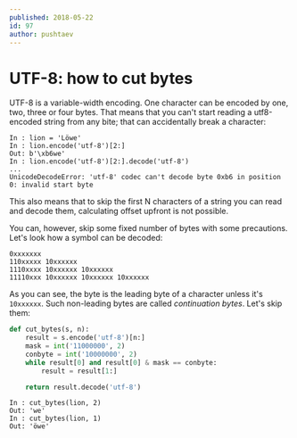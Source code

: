 ```yaml
---
published: 2018-05-22
id: 97
author: pushtaev
---
```


# UTF-8: how to cut bytes

UTF-8 is a variable-width encoding. One character can be encoded by one, two, three or four bytes.
That means that you can't start reading a utf8-encoded string from any bite; that can accidentally break a character:

```ipython {shield:UnicodeDecodeError}
In : lion = 'Löwe'
In : lion.encode('utf-8')[2:]
Out: b'\xb6we'
In : lion.encode('utf-8')[2:].decode('utf-8')
...
UnicodeDecodeError: 'utf-8' codec can't decode byte 0xb6 in position 0: invalid start byte
```

This also means that to skip the first N characters of a string you can read and decode them, calculating offset upfront is not possible.

You can, however, skip some fixed number of bytes with some precautions. Let's look how a symbol can be decoded:

```text
0xxxxxxx
110xxxxx 10xxxxxx
1110xxxx 10xxxxxx 10xxxxxx
11110xxx 10xxxxxx 10xxxxxx 10xxxxxx
```

As you can see, the byte is the leading byte of a character unless it's `10xxxxxx`. Such non-leading bytes are called *continuation bytes*. Let's skip them:

```python {continue}
def cut_bytes(s, n):
    result = s.encode('utf-8')[n:]
    mask = int('11000000', 2)
    conbyte = int('10000000', 2)
    while result[0] and result[0] & mask == conbyte:
        result = result[1:]

    return result.decode('utf-8')
```

```ipython {continue}
In : cut_bytes(lion, 2)
Out: 'we'
In : cut_bytes(lion, 1)
Out: 'öwe'
```
